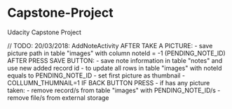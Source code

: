 # Capstone-Project
Udacity Capstone Project

// TODO: 20/03/2018: AddNoteActivity
AFTER TAKE A PICTURE:
	- save picture path in table "images" with column noteId = -1 (PENDING_NOTE_ID)
AFTER PRESS SAVE BUTTON:
	- save note information in table "notes" and use new added record id
	- to update all rows in table "images" with noteId equals to PENDING_NOTE_ID
	- set first picture as thumbnail - COLLUMN_THUMNAIL=1
IF BACK BUTTON PRESS
	- if has any picture taken:
		- remove record/s from table "images" with PENDING_NOTE_ID/s
		- remove file/s from external storage
